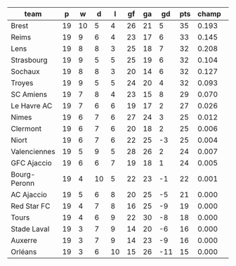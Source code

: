 |     team     | p  | w  | d  | l  | gf | ga | gd  | pts | champ | top2  | top3  | top4  |  5-7  | bot4  | bot3  | bot2  |
|--------------|----|----|----|----|----|----|-----|-----|-------|-------|-------|-------|-------|-------|-------|-------|
| Brest        | 19 | 10 |  5 |  4 | 26 | 21 |   5 |  35 | 0.193 | 0.353 | 0.489 | 0.603 | 0.246 | 0.000 | 0.000 | 0.000|
| Reims        | 19 |  9 |  6 |  4 | 23 | 17 |   6 |  33 | 0.145 | 0.274 | 0.399 | 0.516 | 0.266 | 0.001 | 0.000 | 0.000|
| Lens         | 19 |  8 |  8 |  3 | 25 | 18 |   7 |  32 | 0.208 | 0.369 | 0.516 | 0.633 | 0.225 | 0.000 | 0.000 | 0.000|
| Strasbourg   | 19 |  9 |  5 |  5 | 25 | 19 |   6 |  32 | 0.104 | 0.215 | 0.330 | 0.444 | 0.289 | 0.001 | 0.000 | 0.000|
| Sochaux      | 19 |  8 |  8 |  3 | 20 | 14 |   6 |  32 | 0.127 | 0.259 | 0.380 | 0.496 | 0.278 | 0.001 | 0.000 | 0.000|
| Troyes       | 19 |  9 |  5 |  5 | 24 | 20 |   4 |  32 | 0.093 | 0.198 | 0.301 | 0.408 | 0.295 | 0.002 | 0.001 | 0.000|
| SC Amiens    | 19 |  7 |  8 |  4 | 23 | 15 |   8 |  29 | 0.070 | 0.162 | 0.253 | 0.349 | 0.292 | 0.003 | 0.001 | 0.000|
| Le Havre AC  | 19 |  7 |  6 |  6 | 19 | 17 |   2 |  27 | 0.026 | 0.069 | 0.125 | 0.186 | 0.260 | 0.011 | 0.005 | 0.001|
| Nimes        | 19 |  6 |  7 |  6 | 27 | 24 |   3 |  25 | 0.012 | 0.030 | 0.060 | 0.099 | 0.187 | 0.031 | 0.015 | 0.006|
| Clermont     | 19 |  6 |  7 |  6 | 20 | 18 |   2 |  25 | 0.006 | 0.016 | 0.035 | 0.065 | 0.153 | 0.052 | 0.026 | 0.010|
| Niort        | 19 |  6 |  7 |  6 | 22 | 25 |  -3 |  25 | 0.004 | 0.013 | 0.029 | 0.050 | 0.111 | 0.078 | 0.041 | 0.016|
| Valenciennes | 19 |  5 |  9 |  5 | 28 | 26 |   2 |  24 | 0.007 | 0.020 | 0.042 | 0.073 | 0.154 | 0.045 | 0.024 | 0.009|
| GFC Ajaccio  | 19 |  6 |  6 |  7 | 19 | 18 |   1 |  24 | 0.005 | 0.016 | 0.032 | 0.056 | 0.136 | 0.064 | 0.031 | 0.011|
| Bourg-Peronn | 19 |  4 | 10 |  5 | 22 | 23 |  -1 |  22 | 0.001 | 0.004 | 0.008 | 0.017 | 0.065 | 0.154 | 0.090 | 0.042|
| AC Ajaccio   | 19 |  5 |  6 |  8 | 20 | 25 |  -5 |  21 | 0.000 | 0.001 | 0.003 | 0.005 | 0.022 | 0.338 | 0.214 | 0.114|
| Red Star FC  | 19 |  4 |  7 |  8 | 16 | 25 |  -9 |  19 | 0.000 | 0.000 | 0.000 | 0.001 | 0.007 | 0.518 | 0.377 | 0.231|
| Tours        | 19 |  4 |  6 |  9 | 22 | 30 |  -8 |  18 | 0.000 | 0.000 | 0.000 | 0.001 | 0.006 | 0.591 | 0.446 | 0.291|
| Stade Laval  | 19 |  3 |  7 |  9 | 14 | 20 |  -6 |  16 | 0.000 | 0.000 | 0.000 | 0.000 | 0.004 | 0.636 | 0.498 | 0.338|
| Auxerre      | 19 |  3 |  7 |  9 | 14 | 23 |  -9 |  16 | 0.000 | 0.000 | 0.000 | 0.001 | 0.004 | 0.656 | 0.515 | 0.355|
| Orléans      | 19 |  3 |  6 | 10 | 15 | 26 | -11 |  15 | 0.000 | 0.000 | 0.000 | 0.000 | 0.001 | 0.818 | 0.715 | 0.575|
